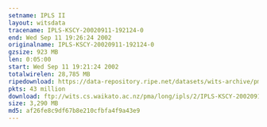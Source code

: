 ```yaml
---
setname: IPLS II
layout: witsdata
tracename: IPLS-KSCY-20020911-192124-0
end: Wed Sep 11 19:26:24 2002
originalname: IPLS-KSCY-20020911-192124-0
gzsize: 923 MB
len: 0:05:00
start: Wed Sep 11 19:21:24 2002
totalwirelen: 28,785 MB
ripedownload: https://data-repository.ripe.net/datasets/wits-archive/pma/long/ipls/2/IPLS-KSCY-20020911-192124-0.gz
pkts: 43 million
download: ftp://wits.cs.waikato.ac.nz/pma/long/ipls/2/IPLS-KSCY-20020911-192124-0.gz
size: 3,290 MB
md5: af26fe8c9df67b8e210cfbfa4f9a43e9
---
```

